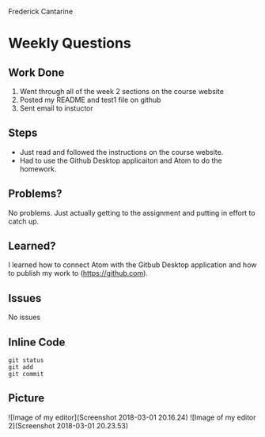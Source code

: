 Frederick Cantarine

# Weekly Questions

## Work Done
1. Went through all of the week 2 sections on the course website
2. Posted my README and test1 file on github
3. Sent email to instuctor

## Steps
- Just read and followed the instructions on the course website.
- Had to use the Github Desktop applicaiton and Atom to do the homework.

## Problems?
No problems. Just actually getting to the assignment and putting in effort to catch up.

## Learned?
I learned how to connect Atom with the Gitbub Desktop application and how to publish my work to (https://github.com).

## Issues
No issues

## Inline Code

```
git status
git add
git commit
```
## Picture
![Image of my editor](Screenshot 2018-03-01 20.16.24)
![Image of my editor 2](Screenshot 2018-03-01 20.23.53)
